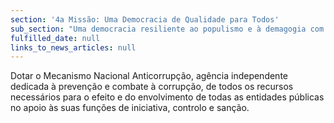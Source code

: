 ```yaml
---
section: '4a Missão: Uma Democracia de Qualidade para Todos'
sub_section: "Uma democracia resiliente ao populismo e à demagogia com mais participação, mais transparência e mais proximidade"
fulfilled_date: null
links_to_news_articles: null
---
```


Dotar o Mecanismo Nacional Anticorrupção, agência independente dedicada à prevenção e combate à corrupção, de todos os recursos necessários para o efeito e do envolvimento de todas as entidades públicas no apoio às suas funções de iniciativa, controlo e sanção.